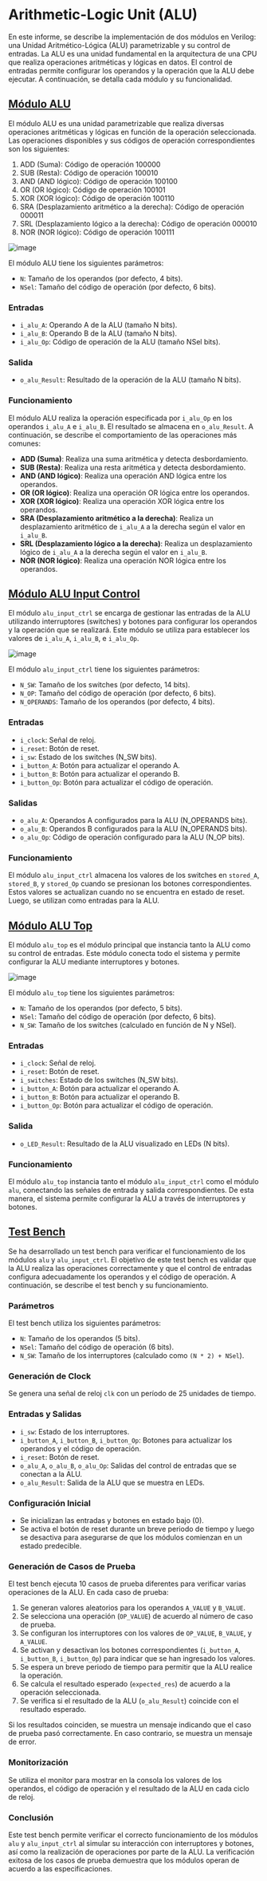 # Arithmetic-Logic Unit (ALU)

En este informe, se describe la implementación de dos módulos en Verilog: una Unidad Aritmético-Lógica (ALU) parametrizable y su control de entradas. La ALU es una unidad fundamental en la arquitectura de una CPU que realiza operaciones aritméticas y lógicas en datos. El control de entradas permite configurar los operandos y la operación que la ALU debe ejecutar. A continuación, se detalla cada módulo y su funcionalidad.

## [Módulo ALU](sources/alu.v)

El módulo ALU es una unidad parametrizable que realiza diversas operaciones aritméticas y lógicas en función de la operación seleccionada. Las operaciones disponibles y sus códigos de operación correspondientes son los siguientes:

1. ADD (Suma): Código de operación 100000
2. SUB (Resta): Código de operación 100010
3. AND (AND lógico): Código de operación 100100
4. OR (OR lógico): Código de operación 100101
5. XOR (XOR lógico): Código de operación 100110
6. SRA (Desplazamiento aritmético a la derecha): Código de operación 000011
7. SRL (Desplazamiento lógico a la derecha): Código de operación 000010
8. NOR (NOR lógico): Código de operación 100111

![image](https://github.com/generobruno/Basys3_Proyects/assets/36767810/a6c9573a-4ac6-4e56-b4ee-8273a88fbaf2)

El módulo ALU tiene los siguientes parámetros:

- `N`: Tamaño de los operandos (por defecto, 4 bits).
- `NSel`: Tamaño del código de operación (por defecto, 6 bits).

### Entradas

- `i_alu_A`: Operando A de la ALU (tamaño N bits).
- `i_alu_B`: Operando B de la ALU (tamaño N bits).
- `i_alu_Op`: Código de operación de la ALU (tamaño NSel bits).

### Salida

- `o_alu_Result`: Resultado de la operación de la ALU (tamaño N bits).

### Funcionamiento

El módulo ALU realiza la operación especificada por `i_alu_Op` en los operandos `i_alu_A` e `i_alu_B`. El resultado se almacena en `o_alu_Result`. A continuación, se describe el comportamiento de las operaciones más comunes:

- **ADD (Suma)**: Realiza una suma aritmética y detecta desbordamiento.
- **SUB (Resta)**: Realiza una resta aritmética y detecta desbordamiento.
- **AND (AND lógico)**: Realiza una operación AND lógica entre los operandos.
- **OR (OR lógico)**: Realiza una operación OR lógica entre los operandos.
- **XOR (XOR lógico)**: Realiza una operación XOR lógica entre los operandos.
- **SRA (Desplazamiento aritmético a la derecha)**: Realiza un desplazamiento aritmético de `i_alu_A` a la derecha según el valor en `i_alu_B`.
- **SRL (Desplazamiento lógico a la derecha)**: Realiza un desplazamiento lógico de `i_alu_A` a la derecha según el valor en `i_alu_B`.
- **NOR (NOR lógico)**: Realiza una operación NOR lógica entre los operandos.

## [Módulo ALU Input Control](sources/alu_input_ctrl.v)

El módulo `alu_input_ctrl` se encarga de gestionar las entradas de la ALU utilizando interruptores (switches) y botones para configurar los operandos y la operación que se realizará. Este módulo se utiliza para establecer los valores de `i_alu_A`, `i_alu_B`, e `i_alu_Op`.

![image](https://github.com/generobruno/Basys3_Proyects/assets/36767810/bfce2770-0091-4e22-81fb-2e65298d3445)

El módulo `alu_input_ctrl` tiene los siguientes parámetros:

- `N_SW`: Tamaño de los switches (por defecto, 14 bits).
- `N_OP`: Tamaño del código de operación (por defecto, 6 bits).
- `N_OPERANDS`: Tamaño de los operandos (por defecto, 4 bits).

### Entradas

- `i_clock`: Señal de reloj.
- `i_reset`: Botón de reset.
- `i_sw`: Estado de los switches (N_SW bits).
- `i_button_A`: Botón para actualizar el operando A.
- `i_button_B`: Botón para actualizar el operando B.
- `i_button_Op`: Botón para actualizar el código de operación.

### Salidas

- `o_alu_A`: Operandos A configurados para la ALU (N_OPERANDS bits).
- `o_alu_B`: Operandos B configurados para la ALU (N_OPERANDS bits).
- `o_alu_Op`: Código de operación configurado para la ALU (N_OP bits).

### Funcionamiento

El módulo `alu_input_ctrl` almacena los valores de los switches en `stored_A`, `stored_B`, y `stored_Op` cuando se presionan los botones correspondientes. Estos valores se actualizan cuando no se encuentra en estado de reset. Luego, se utilizan como entradas para la ALU.

## [Módulo ALU Top](sources/alu_top.v)

El módulo `alu_top` es el módulo principal que instancia tanto la ALU como su control de entradas. Este módulo conecta todo el sistema y permite configurar la ALU mediante interruptores y botones.

![image](https://github.com/generobruno/Basys3_Proyects/assets/36767810/c122ee81-f852-4532-8d5b-983ee751fded)

El módulo `alu_top` tiene los siguientes parámetros:

- `N`: Tamaño de los operandos (por defecto, 5 bits).
- `NSel`: Tamaño del código de operación (por defecto, 6 bits).
- `N_SW`: Tamaño de los switches (calculado en función de N y NSel).

### Entradas

- `i_clock`: Señal de reloj.
- `i_reset`: Botón de reset.
- `i_switches`: Estado de los switches (N_SW bits).
- `i_button_A`: Botón para actualizar el operando A.
- `i_button_B`: Botón para actualizar el operando B.
- `i_button_Op`: Botón para actualizar el código de operación.

### Salida

- `o_LED_Result`: Resultado de la ALU visualizado en LEDs (N bits).

### Funcionamiento

El módulo `alu_top` instancia tanto el módulo `alu_input_ctrl` como el módulo `alu`, conectando las señales de entrada y salida correspondientes. De esta manera, el sistema permite configurar la ALU a través de interruptores y botones.

## [Test Bench](tests/alu_tb.v)

Se ha desarrollado un test bench para verificar el funcionamiento de los módulos `alu` y `alu_input_ctrl`. El objetivo de este test bench es validar que la ALU realiza las operaciones correctamente y que el control de entradas configura adecuadamente los operandos y el código de operación. A continuación, se describe el test bench y su funcionamiento.

### Parámetros

El test bench utiliza los siguientes parámetros:

- `N`: Tamaño de los operandos (5 bits).
- `NSel`: Tamaño del código de operación (6 bits).
- `N_SW`: Tamaño de los interruptores (calculado como `(N * 2) + NSel`).

### Generación de Clock

Se genera una señal de reloj `clk` con un período de 25 unidades de tiempo.

### Entradas y Salidas

- `i_sw`: Estado de los interruptores.
- `i_button_A`, `i_button_B`, `i_button_Op`: Botones para actualizar los operandos y el código de operación.
- `i_reset`: Botón de reset.
- `o_alu_A`, `o_alu_B`, `o_alu_Op`: Salidas del control de entradas que se conectan a la ALU.
- `o_alu_Result`: Salida de la ALU que se muestra en LEDs.

### Configuración Inicial

- Se inicializan las entradas y botones en estado bajo (0).
- Se activa el botón de reset durante un breve periodo de tiempo y luego se desactiva para asegurarse de que los módulos comienzan en un estado predecible.

### Generación de Casos de Prueba

El test bench ejecuta 10 casos de prueba diferentes para verificar varias operaciones de la ALU. En cada caso de prueba:

1. Se generan valores aleatorios para los operandos `A_VALUE` y `B_VALUE`.
2. Se selecciona una operación (`OP_VALUE`) de acuerdo al número de caso de prueba.
3. Se configuran los interruptores con los valores de `OP_VALUE`, `B_VALUE`, y `A_VALUE`.
4. Se activan y desactivan los botones correspondientes (`i_button_A`, `i_button_B`, `i_button_Op`) para indicar que se han ingresado los valores.
5. Se espera un breve periodo de tiempo para permitir que la ALU realice la operación.
6. Se calcula el resultado esperado (`expected_res`) de acuerdo a la operación seleccionada.
7. Se verifica si el resultado de la ALU (`o_alu_Result`) coincide con el resultado esperado.

Si los resultados coinciden, se muestra un mensaje indicando que el caso de prueba pasó correctamente. En caso contrario, se muestra un mensaje de error.

### Monitorización

Se utiliza el monitor para mostrar en la consola los valores de los operandos, el código de operación y el resultado de la ALU en cada ciclo de reloj.

### Conclusión

Este test bench permite verificar el correcto funcionamiento de los módulos `alu` y `alu_input_ctrl` al simular su interacción con interruptores y botones, así como la realización de operaciones por parte de la ALU. La verificación exitosa de los casos de prueba demuestra que los módulos operan de acuerdo a las especificaciones.
